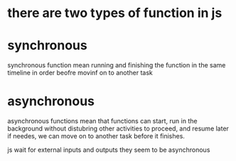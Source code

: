 # there are two types of function in js

# synchronous 
synchronous function mean running and finishing the function in the same timeline in order beofre movinf on to another task

# asynchronous 
asynchronous functions mean that functions can start, run in the background without distubring other activities to proceed, and resume later if needes, we can move on to another task before it finishes.

js wait for external inputs and outputs they seem to be asynchronous